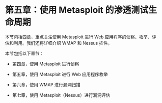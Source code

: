 # 第五章：使用 Metasploit 的渗透测试生命周期

本节包括四章，重点关注使用 Metasploit 进行 Web 应用程序的侦察、枚举、评估和利用。我们还将详细介绍 WMAP 和 Nessus 插件。

本节包括以下章节：

+   第四章，使用 Metasploit 进行侦察

+   第五章，使用 Metasploit 进行 Web 应用程序枚举

+   第六章，使用 WMAP 进行漏洞扫描

+   第七章，使用 Metasploit（Nessus）进行漏洞评估
